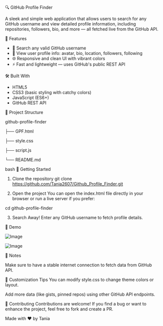 🔍 GitHub Profile Finder

A sleek and simple web application that allows users to search for any GitHub username and view detailed profile information, including repositories, followers, bio, and more — all fetched live from the GitHub API.

🚀 Features

- 🔎 Search any valid GitHub username
- 👤 View user profile info: avatar, bio, location, followers, following
- 🌐 Responsive and clean UI with vibrant colors
- ⚡ Fast and lightweight — uses GitHub's public REST API

 🛠️ Built With

- HTML5
- CSS3 (basic styling with catchy colors)
- JavaScript (ES6+)
- GitHub REST API


 📂 Project Structure

github-profile-finder

├── GPF.html

├── style.css

├── script.js

└── README.md

bash
 🔧 Getting Started

1. Clone the repository
git clone https://github.com/Tania2607/Github_Profile_Finder.git

2. Open the project
You can open the index.html file directly in your browser or run a live server if you prefer:

cd github-profile-finder

3. Search Away!
Enter any GitHub username to fetch profile details.

📸 Demo

![Image](https://github.com/user-attachments/assets/3b460275-f66b-46b1-bdae-ae903c4b5afd)

![Image](https://github.com/user-attachments/assets/6f87a886-0067-4f3b-bd0d-e9b898ed5db8)

📌 Notes

Make sure to have a stable internet connection to fetch data from GitHub API.

🌈 Customization Tips
You can modify style.css to change theme colors or layout.

Add more data (like gists, pinned repos) using other GitHub API endpoints.


🙌 Contributing
Contributions are welcome! If you find a bug or want to enhance the project, feel free to fork and create a PR.


Made with ❤️ by Tania

